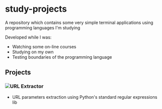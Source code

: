 # study-projects
A repository which contains some very simple terminal applications using programming languages I'm studying

Developed while I was:
- Watching some on-line courses
- Studying on my own
- Testing boundaries of the programming language

## Projects

### ![URL Extractor](https://github.com/vToshio/study-projects/tree/main/Extrator_URL)
- URL parameters extraction using Python's standard regular expressions lib
